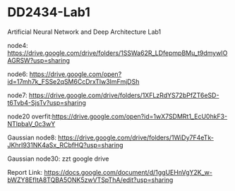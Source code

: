 # DD2434-Lab1
Artificial Neural Network and Deep Architecture Lab1

node4: https://drive.google.com/drive/folders/1SSWa62R_LDfepmpBMu_t9dmywIOAGRSW?usp=sharing

node6: https://drive.google.com/open?id=17mh7k_FSSe2qSM6CcDrxTlw3ImFmjDSh

node7: https://drive.google.com/drive/folders/1XFLzRdYS72bPfZT6eSD-t6Tvb4-SjsTv?usp=sharing

node20 overfit:https://drive.google.com/open?id=1wX7SDMRt1_EcU0hkF3-NTlpbaV_0c3wY



Gaussian node8: https://drive.google.com/drive/folders/1WiDy7F4eTk-JKhrI931NK4aSx_RCbfHQ?usp=sharing

Gaussian node30: zzt google drive

Report Link: https://docs.google.com/document/d/1ggUEHnVgY2K_w-bWZY8EfItA8TQBA5ONK5zwVTSpThA/edit?usp=sharing

